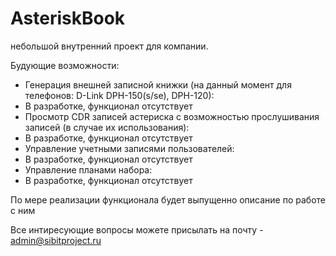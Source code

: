 # AsteriskBook
небольшой внутренний проект для компании.

Будующие возможности:
 - Генерация внешней записной книжки (на данный момент для телефонов: D-Link DPH-150(s/se), DPH-120):
  - В разработке, функционал отсутствует
 - Просмотр CDR записей астериска с возможностью прослушивания записей (в случае их использования):
  - В разработке, функционал отсутствует
 - Управление учетными записями пользователей:
  - В разработке, функционал отсутствует
 - Управление планами набора:
  - В разработке, функционал отсутствует 

По мере реализации функционала будет выпущенно описание по работе с ним

Все интиресующие вопросы можете присылать на почту - admin@sibitproject.ru
